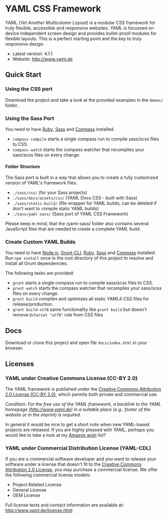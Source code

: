 # YAML CSS Framework

YAML (*Yet Another Multicolumn Layout*) is a modular CSS framework for truly flexible, accessible and responsive websites. YAML is focussed on device independent screen design and provides bullet-proof modules for flexible layouts. This is a perfect starting point and the key to truly responsive design.

- Latest version: 4.1.1
- Website: <http://www.yaml.de>

## Quick Start
### Using the CSS port
Download the project and take a look at the provided examples in the `demos/` folder.

### Using the Sass Port
You need to have [Ruby](http://www.ruby-lang.org/en/downloads/), [Sass](http://sass-lang.com/download.html) and [Compass](http://compass-style.org/install/) installed.

* `compass compile` starts a single compass run to compile sass/scss files to CSS.
* `compass watch` starts the compass watcher that recompiles your sass/scss files on every change.

#### Folder Structure
The Sass port is built in a way that allows you to create a fully customized version of YAML's framework files.

* `./sass/css/` (for your Sass projects)
* `./sass/docs/assets/css/` (YAML Docs CSS - built with Sass)
* `./sass/static-build/` (file wrapper for YAML builds, can be deleted if don't want to compile static YAML builds)
* `./sass/yaml-sass/` (Sass port of YAML CSS Framework)

Please keep in mind, that the /yaml-sass/ folder also contains several JavaScript files that are needed to create a complete YAML build.


### Create Custom YAML Builds

You need to have [Node.js](http://nodejs.org/download/), [Grunt-CLI](http://gruntjs.com/getting-started), [Ruby](http://www.ruby-lang.org/en/downloads/), [Sass](http://sass-lang.com/download.html) and [Compass](http://compass-style.org/install/) installed. Run `npm install` once in the root directory of this project to resolve and install all Grunt dependencies.

The following tasks are provided:

* `grunt` starts a single compass run to compile sass/scss files to CSS.
* `grunt watch` starts the compass watcher that recompiles your sass/scss files on every change.
* `grunt build` compiles and optimizes all static YAML4 CSS files for release/production.
* `grunt build-utf8` same functionality like `grunt build` but doesn't remove `@charset "utf8"` rule from CSS files

## Docs
Download or clone this project and open file `docs/index.html` in your browser.

## Licenses
### YAML under Creative Commons License (CC-BY 2.0)

The YAML framework is published under the [Creative Commons Attribution 2.0 License (CC-BY 2.0)](http://creativecommons.org/licenses/by/2.0/), which permits
both private and commercial use.

*Condition: For the free use of the YAML framework, a backlink to the YAML homepage (<http://www.yaml.de>) in a
suitable place (e.g.: footer of the website or in the imprint) is required.*

In general it would be nice to get a short note when new YAML-based projects are released. If you are highly
pleased with YAML, perhaps you would like to take a look at my [Amazon wish](https://www.amazon.de/gp/registry/wishlist/108Q0YYJ49UC2/) list?

### YAML under Commercial Distribution License (YAML-CDL)

If you are a commercial software developer and you want to release your software under a license that doesn't fit to the [Creative Commons Attribution 2.0 License](http://creativecommons.org/licenses/by/2.0/), you may purchase a commercial license. We offer the following commercial license models:

- Project Related License
- General License
- OEM License

Full license texts and contact information are available at: <http://www.yaml.de/license.html>

